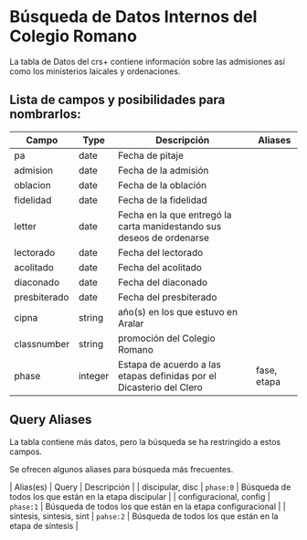 # Búsqueda de Datos Internos del Colegio Romano

La tabla de Datos del crs+ contiene información sobre las admisiones así como los ministerios laicales y ordenaciones.
## Lista de campos y posibilidades para nombrarlos:

| Campo | Type | Descripción | Aliases |
| ---- | ---- | ---- | ---- |
| pa | date | Fecha de pitaje |  |
| admision | date | Fecha de la admisión |  |
| oblacion | date | Fecha de la oblación |  |
| fidelidad | date | Fecha de la fidelidad |  |
| letter | date | Fecha en la que entregó la carta manidestando sus deseos de ordenarse |  |
| lectorado | date | Fecha del lectorado |  |
| acolitado | date | Fecha del acolitado |  |
| diaconado | date | Fecha del diaconado |  |
| presbiterado | date | Fecha del presbiterado |  |
| cipna | string | año(s) en los que estuvo en Aralar |  |
| classnumber | string | promoción del Colegio Romano |  |
| phase | integer | Estapa de acuerdo a las etapas definidas por el Dicasterio del Clero | fase, etapa |


## Query Aliases

La tabla contiene más datos, pero la búsqueda se ha restringido a estos campos.

Se ofrecen algunos aliases para búsqueda más frecuentes. 

| Alias(es) | Query | Descripción |
| discipular, disc | `phase:0` | Búsqueda de todos los que están en la etapa discipular |
| configuracional, config | `phase:1` | Búsqueda de todos los que están en la etapa configuracional |
| sintesis, sintesis, sint | `pahse:2` | Búsqueda de todos los que están en la etapa de síntesis |
